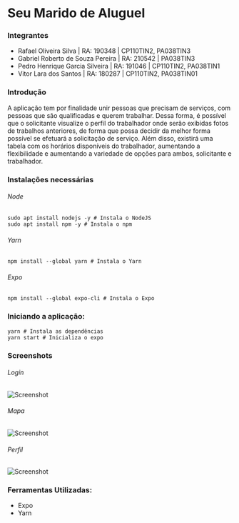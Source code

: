<h1>Seu Marido de Aluguel</h1>
<h3>Integrantes</h3>

- Rafael Oliveira Silva | RA: 190348 | CP110TIN2, PA038TIN3
- Gabriel Roberto de Souza Pereira | RA: 210542 | PA038TIN3
- Pedro Henrique Garcia Silveira | RA: 191046 | CP110TIN2, PA038TIN1
- Vitor Lara dos Santos | RA: 180287 | CP110TIN2, PA038TIN01

<h3>Introdução</h3>

<span>A aplicação tem por finalidade unir pessoas que precisam de serviços, com pessoas que são qualificadas e querem trabalhar.
Dessa forma, é possível que o solicitante visualize o perfil do trabalhador onde serão exibidas fotos de trabalhos anteriores, de forma que possa decidir da melhor forma possível se efetuará a solicitação de serviço.
Além disso, existirá uma tabela com os horários disponíveis do trabalhador, aumentando a flexibilidade e aumentando a variedade de opções para ambos, solicitante e trabalhador.  
</span>

<h3>Instalações necessárias</h3>
<h6>Node</h6>

```
sudo apt install nodejs -y # Instala o NodeJS
sudo apt install npm -y # Instala o npm
```

<h6>Yarn</h6>

```
npm install --global yarn # Instala o Yarn
```

<h6>Expo</h6>

```
npm install --global expo-cli # Instala o Expo
```

<h3>Iniciando a aplicação:</h3>

```
yarn # Instala as dependências
yarn start # Inicializa o expo
```
<h3>Screenshots</h3>

<h6>Login</h6>

![Screenshot](assets/screenshots/login-screen.png)

<h6>Mapa</h6>

![Screenshot](assets/screenshots/map-screen.png)

<h6>Perfil</h6>

![Screenshot](assets/screenshots/perfil-screen.png)

<h3>Ferramentas Utilizadas:</h3>
<ul>
  <li>Expo</li>
  <li>Yarn</li>
</ul>